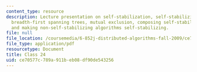 ```yaml
---
content_type: resource
description: Lecture presentation on self-stabilization, self-stabilizing algorithms,
  breadth-first spanning trees, mutual exclusion, composing self-stabilizing algorithms,
  and making non-self-stabilizing algorithms self-stabilizing.
file: null
file_location: /coursemedia/6-852j-distributed-algorithms-fall-2009/ce70577c789a911beb08df90de543256_MIT6_852JF09_lec24.pdf
file_type: application/pdf
resourcetype: Document
title: Class 24
uid: ce70577c-789a-911b-eb08-df90de543256
---
```

